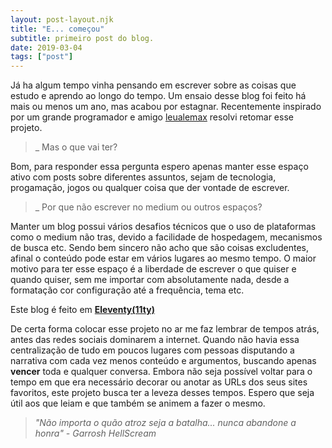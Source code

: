```yaml
---
layout: post-layout.njk
title: "E... começou"
subtitle: primeiro post do blog.
date: 2019-03-04
tags: ["post"]
---
```


Já ha algum tempo vinha pensando em escrever sobre as coisas que estudo e aprendo ao longo do tempo. Um ensaio desse blog foi feito há mais ou menos um ano, mas acabou por estagnar. Recentemente inspirado por um grande programador e amigo <a href="https://leualemax.github.io/" target="_blank">leualemax</a> resolvi retomar esse projeto.

> \_ Mas o que vai ter?

Bom, para responder essa pergunta espero apenas manter esse espaço ativo com posts sobre diferentes assuntos, sejam de tecnologia, progamação, jogos ou qualquer coisa que der vontade de escrever.

> \_ Por que não escrever no medium ou outros espaços?

Manter um blog possui vários desafios técnicos que o uso de plataformas como o medium não tras, devido a facilidade de hospedagem, mecanismos de busca etc. Sendo bem sincero não acho que são coisas excludentes, afinal o conteúdo pode estar em vários lugares ao mesmo tempo. O maior motivo para ter esse espaço é a liberdade de escrever o que quiser e quando quiser, sem me importar com absolutamente nada, desde a formatação cor configuração até a frequência, tema etc.

Este blog é feito em **[Eleventy(11ty)](https://www.11ty.dev/)**

De certa forma colocar esse projeto no ar me faz lembrar de tempos atrás, antes das redes sociais dominarem a internet. Quando não havia essa centralização de tudo em poucos lugares com pessoas disputando a narrativa com cada vez menos conteúdo e argumentos, buscando apenas **vencer** toda e qualquer conversa. Embora não seja possível voltar para o tempo em que era necessário decorar ou anotar as URLs dos seus sites favoritos, este projeto busca ter a leveza desses tempos. Espero que seja útil aos que leiam e que também se animem a fazer o mesmo.

> _"Não importa o quão atroz seja a batalha... nunca abandone a honra" - Garrosh HellScream_
